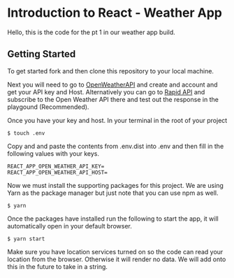 # Introduction to React - Weather App
Hello, this is the code for the pt 1 in our weather app build.

## Getting Started
To get started fork and then clone this repository to your local machine.

Next you will need to go to [OpenWeatherAPI](https://home.openweathermap.org/users/sign_up) and create and account and get your API key and Host. Alternatively you can go to [Rapid API](https://rapidapi.com/marketplace) and subscribe to the Open Weather API there and test out the response in the playgound (Recommended).

Once you have your key and host. In your terminal in the root of your project 
```
$ touch .env
```

Copy and and paste the contents from .env.dist into .env and then fill in the following values with your keys.
```
REACT_APP_OPEN_WEATHER_API_KEY=
REACT_APP_OPEN_WEATHER_API_HOST=
```

Now we must install the supporting packages for this project. We are using Yarn as the package manager but just note that you can use npm as well. 

```
$ yarn
```

Once the packages have installed run the following to start the app, it will automatically open in your default browser.

```
$ yarn start
```

Make sure you have location services turned on so the code can read your location from the browser. Otherwise it will render no data. We will add onto this in the future to take in a string.